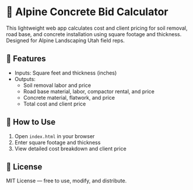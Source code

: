 # 🧱 Alpine Concrete Bid Calculator

This lightweight web app calculates cost and client pricing for soil removal, road base, and concrete installation using square footage and thickness. Designed for Alpine Landscaping Utah field reps.

## 🔧 Features

- Inputs: Square feet and thickness (inches)
- Outputs:
  - Soil removal labor and price
  - Road base material, labor, compactor rental, and price
  - Concrete material, flatwork, and price
  - Total cost and client price

## 🚀 How to Use

1. Open `index.html` in your browser
2. Enter square footage and thickness
3. View detailed cost breakdown and client price

## 📄 License

MIT License — free to use, modify, and distribute.
